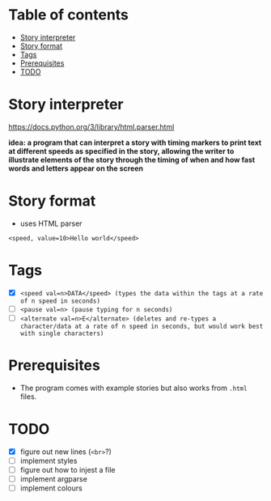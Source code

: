 # Table of contents

<!-- vim-markdown-toc GFM -->

* [Story interpreter](#story-interpreter)
* [Story format](#story-format)
* [Tags](#tags)
* [Prerequisites](#prerequisites)
* [TODO](#todo)

<!-- vim-markdown-toc -->

# Story interpreter

https://docs.python.org/3/library/html.parser.html

**idea: a program that can interpret a story with timing
markers to print text at different speeds as specified in the story,
allowing the writer to illustrate elements of the story through the timing
of when and how fast words and letters appear on the screen**

# Story format

- uses HTML parser

`<speed, value=10>Hello world</speed>`

# Tags

- [x] `<speed val=n>DATA</speed> (types the data within the tags at a rate of n speed in seconds)`
- [ ] `<pause val=n> (pause typing for n seconds)`
- [ ] `<alternate val=n>E</alternate> (deletes and re-types a character/data at a rate of n speed in seconds, but would work best with single characters)`

# Prerequisites

- The program comes with example stories but also works from `.html` files.

# TODO

- [x] figure out new lines (`<br>`?)
- [ ] implement styles
- [ ] figure out how to injest a file
- [ ] implement argparse
- [ ] implement colours
